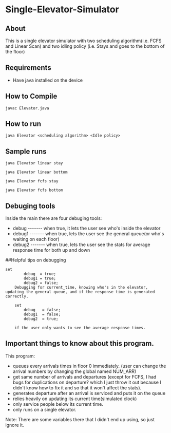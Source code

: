 # Single-Elevator-Simulator

## About
This is a single elevator simulator with two scheduling algorithm(i.e. FCFS and Linear Scan) 
and two idling policy (i.e. Stays and goes to the bottom of the floor)

## Requirements
- Have java installed on the device

## How to Compile
```
javac Elevator.java
```

## How to run
```
java Elevator <scheduling algorithm> <Idle policy>
```

## Sample runs
```
java Elevator linear stay

java Elevator linear bottom

java Elevator fcfs stay

java Elevator fcfs bottom
```

## Debuging tools
Inside the main there are four debuging tools:
-  debug  ------- when true, it lets the user see who's inside the elevator
-  debug1 ------- when true, lets the user see the general queue(or who's waiting on each floor)
-  debug2 ------- when true, lets the user see the stats for average response time for both up and down

##Helpful tips on debugging

```
set
        debug  = true;              
        debug1 = true;
        debug2 = false;
    Debugging for current_time, knowing who's in the elevator, updating the general queue, and if the response time is generated correctly.

    set
        debug   = false;
        debug1  = false;
        debug2  = true;

    if the user only wants to see the average response times.

```

## Important things to know about this program.
This program:
- queues every arrivals times in floor 0 immediately. (user can change the arrival numbers by changing the global named NUM_ARR)
- get same number of arrivals and departures (except for FCFS, I had bugs for duplications on departure? which I just throw it out because I didn't know how to fix it and so that it won't affect the stats).
- generates departure after an arrival is serviced and puts it on the queue
- relies heavily on updating its current time(simulated clock)
- only service people below its current time.
- only runs on a single elevator.

Note: There are some variables there that I didn't end up using, so just ignore it.
